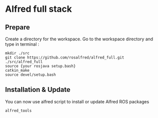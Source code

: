 Alfred full stack
===

Prepare
---

Create a directory for the workspace.
Go to the workspace directory and type in terminal :

    mkdir ./src
    git clone https://github.com/rosalfred/alfred_full.git ./src/alfred_full
    source {your rosjava setup.bash}
    catkin_make
    source devel/setup.bash

Installation & Update
---

You can now use alfred script to install or update Alfred ROS packages

    alfred_tools
